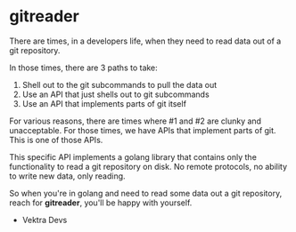 gitreader
=========

There are times, in a developers life, when they need to read data out of a git repository.

In those times, there are 3 paths to take:

1. Shell out to the git subcommands to pull the data out
1. Use an API that just shells out to git subcommands
1. Use an API that implements parts of git itself

For various reasons, there are times where #1 and #2 are clunky and unacceptable.
For those times, we have APIs that implement parts of git. This is one of those APIs.

This specific API implements a golang library that contains only the functionality
to read a git repository on disk. No remote protocols, no ability to write new data,
only reading.

So when you're in golang and need to read some data out a git repository, reach for
**gitreader**, you'll be happy with yourself.

 - Vektra Devs

